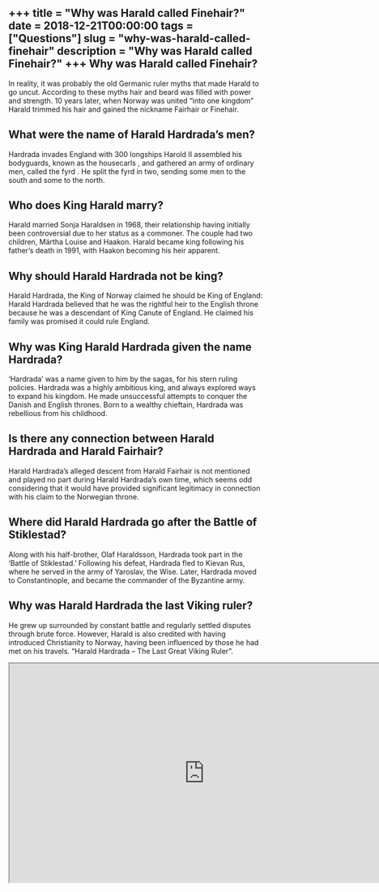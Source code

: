 +++
title = "Why was Harald called Finehair?"
date = 2018-12-21T00:00:00
tags = ["Questions"]
slug = "why-was-harald-called-finehair"
description = "Why was Harald called Finehair?"
+++
Why was Harald called Finehair?
-------------------------------

In reality, it was probably the old Germanic ruler myths that made Harald to go uncut. According to these myths hair and beard was filled with power and strength. 10 years later, when Norway was united “into one kingdom” Harald trimmed his hair and gained the nickname Fairhair or Finehair.

What were the name of Harald Hardrada’s men?
--------------------------------------------

Hardrada invades England with 300 longships Harold II assembled his bodyguards, known as the housecarls , and gathered an army of ordinary men, called the fyrd . He split the fyrd in two, sending some men to the south and some to the north.

Who does King Harald marry?
---------------------------

Harald married Sonja Haraldsen in 1968, their relationship having initially been controversial due to her status as a commoner. The couple had two children, Märtha Louise and Haakon. Harald became king following his father’s death in 1991, with Haakon becoming his heir apparent.

Why should Harald Hardrada not be king?
---------------------------------------

Harald Hardrada, the King of Norway claimed he should be King of England: Harald Hardrada believed that he was the rightful heir to the English throne because he was a descendant of King Canute of England. He claimed his family was promised it could rule England.

Why was King Harald Hardrada given the name Hardrada?
-----------------------------------------------------

‘Hardrada’ was a name given to him by the sagas, for his stern ruling policies. Hardrada was a highly ambitious king, and always explored ways to expand his kingdom. He made unsuccessful attempts to conquer the Danish and English thrones. Born to a wealthy chieftain, Hardrada was rebellious from his childhood.

Is there any connection between Harald Hardrada and Harald Fairhair?
--------------------------------------------------------------------

Harald Hardrada’s alleged descent from Harald Fairhair is not mentioned and played no part during Harald Hardrada’s own time, which seems odd considering that it would have provided significant legitimacy in connection with his claim to the Norwegian throne.

Where did Harald Hardrada go after the Battle of Stiklestad?
------------------------------------------------------------

Along with his half-brother, Olaf Haraldsson, Hardrada took part in the ‘Battle of Stiklestad.’ Following his defeat, Hardrada fled to Kievan Rus, where he served in the army of Yaroslav, the Wise. Later, Hardrada moved to Constantinople, and became the commander of the Byzantine army.

Why was Harald Hardrada the last Viking ruler?
----------------------------------------------

He grew up surrounded by constant battle and regularly settled disputes through brute force. However, Harald is also credited with having introduced Christianity to Norway, having been influenced by those he had met on his travels. “Harald Hardrada – The Last Great Viking Ruler”.

<iframe allow="accelerometer; autoplay; clipboard-write; encrypted-media; gyroscope; picture-in-picture" allowfullscreen="" class="__youtube_prefs__  epyt-is-override  no-lazyload" data-no-lazy="1" data-origheight="433" data-origwidth="770" data-skipgform_ajax_framebjll="" height="433" id="_ytid_44056" loading="lazy" src="https://www.youtube.com/embed/JsVEqN1pcNE?enablejsapi=1&autoplay=0&cc_load_policy=0&cc_lang_pref=&iv_load_policy=1&loop=0&modestbranding=0&rel=1&fs=1&playsinline=0&autohide=2&theme=dark&color=red&controls=1&" title="YouTube player" width="770"></iframe>